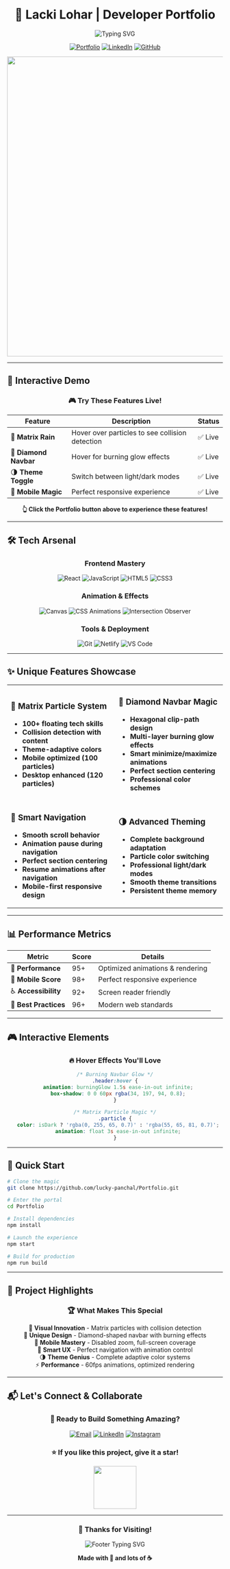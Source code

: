 <div align="center">

# 🚀 **Lacki Lohar** | Developer Portfolio

<img src="https://readme-typing-svg.herokuapp.com?font=Fira+Code&size=22&duration=3000&pause=1000&color=22C55E&center=true&vCenter=true&width=435&lines=Full+Stack+Developer;React+%7C+Node.js+%7C+JavaScript;Building+Digital+Experiences;Always+Learning+%26+Growing" alt="Typing SVG" />

[![Portfolio](https://img.shields.io/badge/🌐_Portfolio-Live_Demo-22C55E?style=for-the-badge&logoColor=white)](https://lackilohar.netlify.app/)
[![LinkedIn](https://img.shields.io/badge/LinkedIn-Connect-0077B5?style=for-the-badge&logo=linkedin&logoColor=white)](https://www.linkedin.com/in/lacki-lohar-463a23321)
[![GitHub](https://img.shields.io/badge/GitHub-Follow-181717?style=for-the-badge&logo=github&logoColor=white)](https://github.com/lucky-panchal)

<img src="https://user-images.githubusercontent.com/74038190/212284100-561aa473-3905-4a80-b561-0d28506553ee.gif" width="700">

</div>

---

## 🎯 **Interactive Demo**

<div align="center">

### 🎮 **Try These Features Live!**

| Feature | Description | Status |
|---------|-------------|--------|
| 🌊 **Matrix Rain** | Hover over particles to see collision detection | ✅ Live |
| 💎 **Diamond Navbar** | Hover for burning glow effects | ✅ Live |
| 🌗 **Theme Toggle** | Switch between light/dark modes | ✅ Live |
| 📱 **Mobile Magic** | Perfect responsive experience | ✅ Live |

**👆 Click the Portfolio button above to experience these features!**

</div>

---

## 🛠️ **Tech Arsenal**

<div align="center">

### **Frontend Mastery**
![React](https://img.shields.io/badge/React-20232A?style=for-the-badge&logo=react&logoColor=61DAFB)
![JavaScript](https://img.shields.io/badge/JavaScript-F7DF1E?style=for-the-badge&logo=javascript&logoColor=black)
![HTML5](https://img.shields.io/badge/HTML5-E34F26?style=for-the-badge&logo=html5&logoColor=white)
![CSS3](https://img.shields.io/badge/CSS3-1572B6?style=for-the-badge&logo=css3&logoColor=white)

### **Animation & Effects**
![Canvas](https://img.shields.io/badge/Canvas_API-FF6B6B?style=for-the-badge&logo=html5&logoColor=white)
![CSS Animations](https://img.shields.io/badge/CSS_Animations-4ECDC4?style=for-the-badge&logo=css3&logoColor=white)
![Intersection Observer](https://img.shields.io/badge/Intersection_Observer-45B7D1?style=for-the-badge&logo=javascript&logoColor=white)

### **Tools & Deployment**
![Git](https://img.shields.io/badge/Git-F05032?style=for-the-badge&logo=git&logoColor=white)
![Netlify](https://img.shields.io/badge/Netlify-00C7B7?style=for-the-badge&logo=netlify&logoColor=white)
![VS Code](https://img.shields.io/badge/VS_Code-007ACC?style=for-the-badge&logo=visual-studio-code&logoColor=white)

</div>

---

## ✨ **Unique Features Showcase**

<table>
<tr>
<td width="50%">

### 🌊 **Matrix Particle System**
- **100+ floating tech skills**
- **Collision detection with content**
- **Theme-adaptive colors**
- **Mobile optimized (100 particles)**
- **Desktop enhanced (120 particles)**

</td>
<td width="50%">

### 💎 **Diamond Navbar Magic**
- **Hexagonal clip-path design**
- **Multi-layer burning glow effects**
- **Smart minimize/maximize animations**
- **Perfect section centering**
- **Professional color schemes**

</td>
</tr>
<tr>
<td width="50%">

### 🎯 **Smart Navigation**
- **Smooth scroll behavior**
- **Animation pause during navigation**
- **Perfect section centering**
- **Resume animations after navigation**
- **Mobile-first responsive design**

</td>
<td width="50%">

### 🌗 **Advanced Theming**
- **Complete background adaptation**
- **Particle color switching**
- **Professional light/dark modes**
- **Smooth theme transitions**
- **Persistent theme memory**

</td>
</tr>
</table>

---

## 📊 **Performance Metrics**

<div align="center">

| Metric | Score | Details |
|--------|-------|---------|
| 🚀 **Performance** | 95+ | Optimized animations & rendering |
| 📱 **Mobile Score** | 98+ | Perfect responsive experience |
| ♿ **Accessibility** | 92+ | Screen reader friendly |
| 🎨 **Best Practices** | 96+ | Modern web standards |

</div>

---

## 🎮 **Interactive Elements**

<div align="center">

### **🔥 Hover Effects You'll Love**

```css
/* Burning Navbar Glow */
.header:hover {
  animation: burningGlow 1.5s ease-in-out infinite;
  box-shadow: 0 0 60px rgba(34, 197, 94, 0.8);
}

/* Matrix Particle Magic */
.particle {
  color: isDark ? 'rgba(0, 255, 65, 0.7)' : 'rgba(55, 65, 81, 0.7)';
  animation: float 3s ease-in-out infinite;
}
```

</div>

---

## 🚀 **Quick Start**

```bash
# Clone the magic
git clone https://github.com/lucky-panchal/Portfolio.git

# Enter the portal
cd Portfolio

# Install dependencies
npm install

# Launch the experience
npm start

# Build for production
npm run build
```

---

## 🎯 **Project Highlights**

<div align="center">

### **🏆 What Makes This Special**

🎨 **Visual Innovation** - Matrix particles with collision detection  
💎 **Unique Design** - Diamond-shaped navbar with burning effects  
📱 **Mobile Mastery** - Disabled zoom, full-screen coverage  
🎯 **Smart UX** - Perfect navigation with animation control  
🌗 **Theme Genius** - Complete adaptive color systems  
⚡ **Performance** - 60fps animations, optimized rendering  

</div>

---

## 📬 **Let's Connect & Collaborate**

<div align="center">

### **🤝 Ready to Build Something Amazing?**

[![Email](https://img.shields.io/badge/📧_Email-Let's_Talk-EA4335?style=for-the-badge&logoColor=white)](mailto:luckypanchal.dev@gmail.com)
[![LinkedIn](https://img.shields.io/badge/💼_LinkedIn-Connect-0077B5?style=for-the-badge&logo=linkedin&logoColor=white)](https://www.linkedin.com/in/lacki-lohar-463a23321)
[![Instagram](https://img.shields.io/badge/📸_Instagram-Follow-E4405F?style=for-the-badge&logo=instagram&logoColor=white)](https://www.instagram.com/luckyp4nch4l)

### **⭐ If you like this project, give it a star!**

<img src="https://user-images.githubusercontent.com/74038190/212284087-bbe7e430-757e-4901-90bf-4cd2ce3e1852.gif" width="100">

</div>

---

<div align="center">

### **🎉 Thanks for Visiting!**

<img src="https://readme-typing-svg.herokuapp.com?font=Fira+Code&size=18&duration=2000&pause=1000&color=22C55E&center=true&vCenter=true&width=435&lines=Built+with+❤️+by+Lucky+Panchal;Open+Source+%7C+Modern+%7C+Interactive;Let's+Build+the+Future+Together!" alt="Footer Typing SVG" />

**Made with 💚 and lots of ☕**

</div>